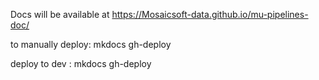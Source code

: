 Docs will be available at  https://Mosaicsoft-data.github.io/mu-pipelines-doc/

to manually deploy: mkdocs gh-deploy

deploy to dev : mkdocs gh-deploy
